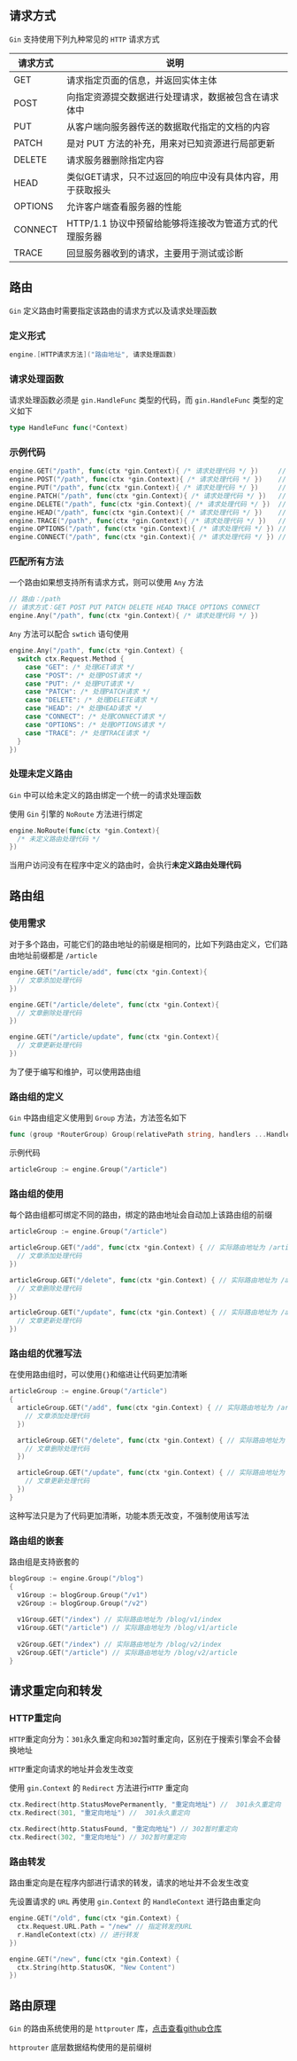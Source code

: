 ## 请求方式

`Gin` 支持使用下列九种常见的 `HTTP` 请求方式

| 请求方式 | 说明                                                      |
| -------- | --------------------------------------------------------- |
| GET      | 请求指定页面的信息，并返回实体主体                        |
| POST     | 向指定资源提交数据进行处理请求，数据被包含在请求体中      |
| PUT      | 从客户端向服务器传送的数据取代指定的文档的内容            |
| PATCH    | 是对 PUT 方法的补充，用来对已知资源进行局部更新           |
| DELETE   | 请求服务器删除指定内容                                    |
| HEAD     | 类似GET请求，只不过返回的响应中没有具体内容，用于获取报头 |
| OPTIONS  | 允许客户端查看服务器的性能                                |
| CONNECT  | HTTP/1.1 协议中预留给能够将连接改为管道方式的代理服务器   |
| TRACE    | 回显服务器收到的请求，主要用于测试或诊断                  |



## 路由

`Gin` 定义路由时需要指定该路由的请求方式以及请求处理函数

### 定义形式

```go
engine.[HTTP请求方法]("路由地址", 请求处理函数)
```

### 请求处理函数

请求处理函数必须是 `gin.HandleFunc` 类型的代码，而 `gin.HandleFunc` 类型的定义如下

```go
type HandleFunc func(*Context)
```

### 示例代码

```go
engine.GET("/path", func(ctx *gin.Context){ /* 请求处理代码 */ })     // 路由：/path，请求方式：GET
engine.POST("/path", func(ctx *gin.Context){ /* 请求处理代码 */ })    // 路由：/path，请求方式：POST
engine.PUT("/path", func(ctx *gin.Context){ /* 请求处理代码 */ })     // 路由：/path，请求方式：PUT
engine.PATCH("/path", func(ctx *gin.Context){ /* 请求处理代码 */ })   // 路由：/path，请求方式：PATCH
engine.DELETE("/path", func(ctx *gin.Context){ /* 请求处理代码 */ })  // 路由：/path，请求方式：DELETE
engine.HEAD("/path", func(ctx *gin.Context){ /* 请求处理代码 */ })    // 路由：/path，请求方式：HEAD
engine.TRACE("/path", func(ctx *gin.Context){ /* 请求处理代码 */ })   // 路由：/path，请求方式：TRACE
engine.OPTIONS("/path", func(ctx *gin.Context){ /* 请求处理代码 */ }) // 路由：/path，请求方式：OPTIONS
engine.CONNECT("/path", func(ctx *gin.Context){ /* 请求处理代码 */ }) // 路由：/path，请求方式：CONNECT
```

### 匹配所有方法

一个路由如果想支持所有请求方式，则可以使用 `Any` 方法

```go
// 路由：/path
// 请求方式：GET POST PUT PATCH DELETE HEAD TRACE OPTIONS CONNECT
engine.Any("/path", func(ctx *gin.Context){ /* 请求处理代码 */ }) 
```

`Any` 方法可以配合 `swtich` 语句使用

```go
engine.Any("/path", func(ctx *gin.Context) {
  switch ctx.Request.Method {
    case "GET": /* 处理GET请求 */
    case "POST": /* 处理POST请求 */
    case "PUT": /* 处理PUT请求 */
    case "PATCH": /* 处理PATCH请求 */
    case "DELETE": /* 处理DELETE请求 */
    case "HEAD": /* 处理HEAD请求 */
    case "CONNECT": /* 处理CONNECT请求 */
    case "OPTIONS": /* 处理OPTIONS请求 */
    case "TRACE": /* 处理TRACE请求 */
  }
})
```



### 处理未定义路由

`Gin` 中可以给未定义的路由绑定一个统一的请求处理函数

使用 `Gin` 引擎的 `NoRoute` 方法进行绑定

```go
engine.NoRoute(func(ctx *gin.Context){
  /* 未定义路由处理代码 */
})
```

当用户访问没有在程序中定义的路由时，会执行**未定义路由处理代码**



## 路由组

### 使用需求

对于多个路由，可能它们的路由地址的前缀是相同的，比如下列路由定义，它们路由地址前缀都是 `/article`

```go
engine.GET("/article/add", func(ctx *gin.Context){
  // 文章添加处理代码
})

engine.GET("/article/delete", func(ctx *gin.Context){
  // 文章删除处理代码
})

engine.GET("/article/update", func(ctx *gin.Context){
  // 文章更新处理代码
})
```

为了便于编写和维护，可以使用路由组

### 路由组的定义

`Gin` 中路由组定义使用到 `Group` 方法，方法签名如下

```go
func (group *RouterGroup) Group(relativePath string, handlers ...HandlerFunc) *RouterGroup
```

示例代码

```go
articleGroup := engine.Group("/article")
```

### 路由组的使用

每个路由组都可绑定不同的路由，绑定的路由地址会自动加上该路由组的前缀

```go
articleGroup := engine.Group("/article")

articleGroup.GET("/add", func(ctx *gin.Context) { // 实际路由地址为 /article/add
  // 文章添加处理代码
})

articleGroup.GET("/delete", func(ctx *gin.Context) { // 实际路由地址为 /article/delete
  // 文章删除处理代码
})

articleGroup.GET("/update", func(ctx *gin.Context) { // 实际路由地址为 /article/update
  // 文章更新处理代码
})
```

### 路由组的优雅写法

在使用路由组时，可以使用`{}`和缩进让代码更加清晰

```go
articleGroup := engine.Group("/article")
{
  articleGroup.GET("/add", func(ctx *gin.Context) { // 实际路由地址为 /article/add
    // 文章添加处理代码
  })

  articleGroup.GET("/delete", func(ctx *gin.Context) { // 实际路由地址为 /article/delete
    // 文章删除处理代码
  })

  articleGroup.GET("/update", func(ctx *gin.Context) { // 实际路由地址为 /article/update
    // 文章更新处理代码
  })
}
```

这种写法只是为了代码更加清晰，功能本质无改变，不强制使用该写法

### 路由组的嵌套

路由组是支持嵌套的

```go
blogGroup := engine.Group("/blog")
{
  v1Group := blogGroup.Group("/v1")
  v2Group := blogGroup.Group("/v2")
  
  v1Group.GET("/index") // 实际路由地址为 /blog/v1/index
  v1Group.GET("/article") // 实际路由地址为 /blog/v1/article
  
  v2Group.GET("/index") // 实际路由地址为 /blog/v2/index
  v2Group.GET("/article") // 实际路由地址为 /blog/v2/article
}
```



## 请求重定向和转发

### HTTP重定向

`HTTP`重定向分为：`301`永久重定向和`302`暂时重定向，区别在于搜索引擎会不会替换地址

`HTTP`重定向请求的地址并会发生改变

使用 `gin.Context` 的 `Redirect` 方法进行`HTTP` 重定向

```go
ctx.Redirect(http.StatusMovePermanently, "重定向地址") //  301永久重定向
ctx.Redirect(301, "重定向地址") //  301永久重定向

ctx.Redirect(http.StatusFound, "重定向地址") // 302暂时重定向
ctx.Redirect(302, "重定向地址") // 302暂时重定向
```

### 路由转发

路由重定向是在程序内部进行请求的转发，请求的地址并不会发生改变

先设置请求的 `URL` 再使用 `gin.Context` 的 `HandleContext` 进行路由重定向

```go
engine.GET("/old", func(ctx *gin.Context) {
  ctx.Request.URL.Path = "/new" // 指定转发的URL
  r.HandleContext(ctx) // 进行转发
})

engine.GET("/new", func(ctx *gin.Context) {
  ctx.String(http.StatusOK, "New Content")
})
```



## 路由原理

`Gin` 的路由系统使用的是 `httprouter` 库，[点击查看github仓库](https://github.com/julienschmidt/httprouter)

`httprouter` 底层数据结构使用的是前缀树